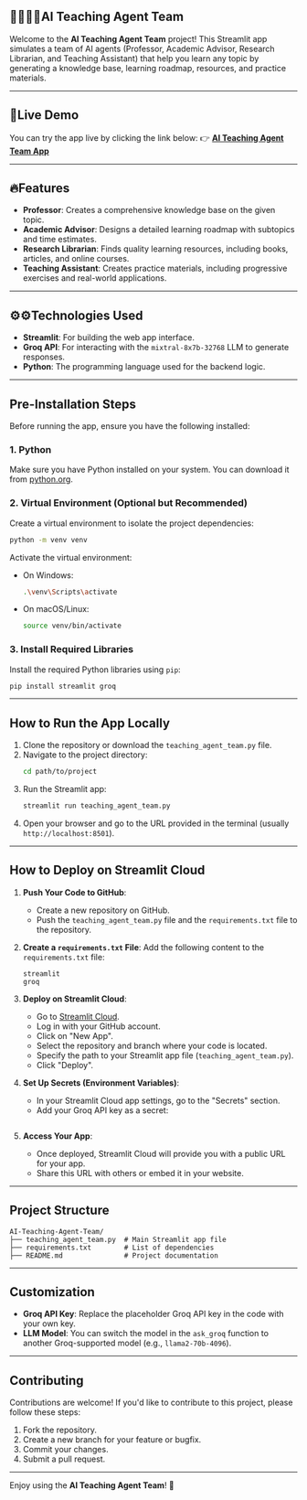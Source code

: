 ## 🧑‍🏫🧑‍🎓AI Teaching Agent Team

Welcome to the **AI Teaching Agent Team** project! This Streamlit app simulates a team of AI agents (Professor, Academic Advisor, Research Librarian, and Teaching Assistant) that help you learn any topic by generating a knowledge base, learning roadmap, resources, and practice materials.

---
## 🥇Live Demo
You can try the app live by clicking the link below:
 👉 [**AI Teaching Agent Team App**](https://aiteachingagentteam-yakvkt9gfdf6zgj4ugkud2.streamlit.app/)

---
## 🔥Features

- **Professor**: Creates a comprehensive knowledge base on the given topic.
- **Academic Advisor**: Designs a detailed learning roadmap with subtopics and time estimates.
- **Research Librarian**: Finds quality learning resources, including books, articles, and online courses.
- **Teaching Assistant**: Creates practice materials, including progressive exercises and real-world applications.

---

## ⚙️⚙️Technologies Used

- **Streamlit**: For building the web app interface.
- **Groq API**: For interacting with the `mixtral-8x7b-32768` LLM to generate responses.
- **Python**: The programming language used for the backend logic.

---

## **Pre-Installation Steps**

Before running the app, ensure you have the following installed:

### **1. Python**
Make sure you have Python installed on your system. You can download it from [python.org](https://www.python.org/).

### **2. Virtual Environment (Optional but Recommended)**
Create a virtual environment to isolate the project dependencies:
```bash
python -m venv venv
```
Activate the virtual environment:
- On Windows:
  ```bash
  .\venv\Scripts\activate
  ```
- On macOS/Linux:
  ```bash
  source venv/bin/activate
  ```

### **3. Install Required Libraries**
Install the required Python libraries using `pip`:
```bash
pip install streamlit groq
```

---

## **How to Run the App Locally**

1. Clone the repository or download the `teaching_agent_team.py` file.
2. Navigate to the project directory:
   ```bash
   cd path/to/project
   ```
3. Run the Streamlit app:
   ```bash
   streamlit run teaching_agent_team.py
   ```
4. Open your browser and go to the URL provided in the terminal (usually `http://localhost:8501`).

---

## **How to Deploy on Streamlit Cloud**

1. **Push Your Code to GitHub**:
   - Create a new repository on GitHub.
   - Push the `teaching_agent_team.py` file and the `requirements.txt` file to the repository.

2. **Create a `requirements.txt` File**:
   Add the following content to the `requirements.txt` file:
   ```
   streamlit
   groq
   ```

3. **Deploy on Streamlit Cloud**:
   - Go to [Streamlit Cloud](https://share.streamlit.io/).
   - Log in with your GitHub account.
   - Click on "New App".
   - Select the repository and branch where your code is located.
   - Specify the path to your Streamlit app file (`teaching_agent_team.py`).
   - Click "Deploy".

4. **Set Up Secrets (Environment Variables)**:
   - In your Streamlit Cloud app settings, go to the "Secrets" section.
   - Add your Groq API key as a secret:
     ```

5. **Access Your App**:
   - Once deployed, Streamlit Cloud will provide you with a public URL for your app.
   - Share this URL with others or embed it in your website.

---

## **Project Structure**
```
AI-Teaching-Agent-Team/
├── teaching_agent_team.py  # Main Streamlit app file
├── requirements.txt        # List of dependencies
├── README.md               # Project documentation
```

---

## **Customization**
- **Groq API Key**: Replace the placeholder Groq API key in the code with your own key.
- **LLM Model**: You can switch the model in the `ask_groq` function to another Groq-supported model (e.g., `llama2-70b-4096`).

---

## **Contributing**
Contributions are welcome! If you'd like to contribute to this project, please follow these steps:
1. Fork the repository.
2. Create a new branch for your feature or bugfix.
3. Commit your changes.
4. Submit a pull request.

---


Enjoy using the **AI Teaching Agent Team**! 🚀
